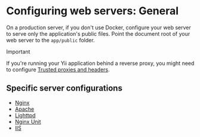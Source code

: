 # Configuring web servers: General

On a production server, if you don't use Docker, configure your web server to serve only the application's public files. 
Point the document root of your web server to the `app/public` folder.

> [!IMPORTANT]
> If you're running your Yii application behind a reverse proxy, you might need to configure
> [Trusted proxies and headers](../../../guide/en/security/trusted-request.md).

## Specific server configurations

- [Nginx](nginx.md)
- [Apache](apache.md)
- [Lighttpd](lighttpd.md)
- [Nginx Unit](nginx-unit.md)
- [IIS](iis.md)

